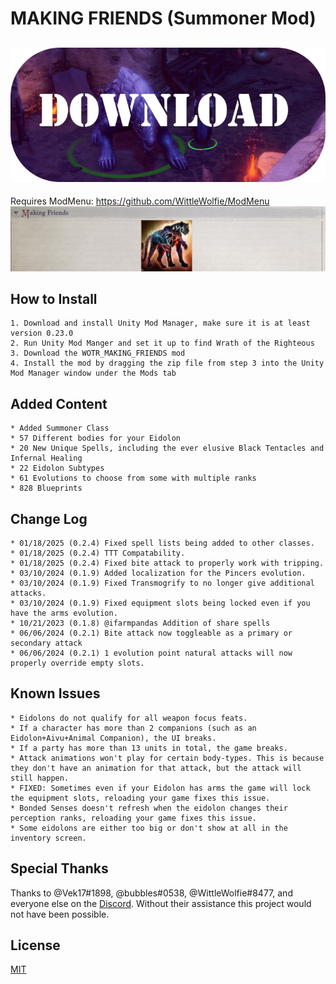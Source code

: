 # MAKING FRIENDS (Summoner Mod)

## [![Download zip](https://github.com/Balkoth-dev/WOTR_MAKING_FRIENDS/blob/master/DownloadButton.png?raw=true "Download zip")](https://github.com/Balkoth-dev/WOTR_MAKING_FRIENDS/releases/latest/download/WOTR_MAKING_FRIENDS.zip)

Requires ModMenu:
https://github.com/WittleWolfie/ModMenu
![alt text](https://github.com/Balkoth-dev/WOTR_MAKING_FRIENDS/blob/master/modmenumakingfriends.png)



## How to Install

```
1. Download and install Unity Mod Manager, make sure it is at least version 0.23.0
2. Run Unity Mod Manger and set it up to find Wrath of the Righteous
3. Download the WOTR_MAKING_FRIENDS mod
4. Install the mod by dragging the zip file from step 3 into the Unity Mod Manager window under the Mods tab
```
## Added Content
```
* Added Summoner Class
* 57 Different bodies for your Eidolon
* 20 New Unique Spells, including the ever elusive Black Tentacles and Infernal Healing
* 22 Eidolon Subtypes
* 61 Evolutions to choose from some with multiple ranks
* 828 Blueprints
```
## Change Log
```
* 01/18/2025 (0.2.4) Fixed spell lists being added to other classes.
* 01/18/2025 (0.2.4) TTT Compatability.
* 01/18/2025 (0.2.4) Fixed bite attack to properly work with tripping.
* 03/10/2024 (0.1.9) Added localization for the Pincers evolution.
* 03/10/2024 (0.1.9) Fixed Transmogrify to no longer give additional attacks.
* 03/10/2024 (0.1.9) Fixed equipment slots being locked even if you have the arms evolution.
* 10/21/2023 (0.1.8) @ifarmpandas Addition of share spells 
* 06/06/2024 (0.2.1) Bite attack now toggleable as a primary or secondary attack
* 06/06/2024 (0.2.1) 1 evolution point natural attacks will now properly override empty slots. 
```

## Known Issues
```
* Eidolons do not qualify for all weapon focus feats.
* If a character has more than 2 companions (such as an Eidolon+Aivu+Animal Companion), the UI breaks.
* If a party has more than 13 units in total, the game breaks.
* Attack animations won't play for certain body-types. This is because they don't have an animation for that attack, but the attack will still happen.
* FIXED: Sometimes even if your Eidolon has arms the game will lock the equipment slots, reloading your game fixes this issue.
* Bonded Senses doesn't refresh when the eidolon changes their perception ranks, reloading your game fixes this issue.
* Some eidolons are either too big or don't show at all in the inventory screen.
```
## Special Thanks
Thanks to @Vek17#1898, @bubbles#0538, @WittleWolfie#8477, and everyone else on the [Discord](https://discord.gg/owlcat). Without their assistance this project would not have been possible.


## License
[MIT](https://choosealicense.com/licenses/mit/)
